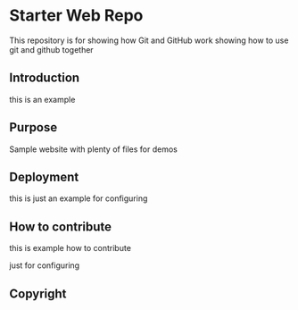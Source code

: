 # Starter Web Repo

This repository is for showing how Git and GitHub work
showing how to use git and github together

## Introduction

this is an example

## Purpose

Sample website with plenty of files for demos

## Deployment

this is just an example for configuring


## How to contribute

this is example how to contribute


just for configuring


## Copyright
